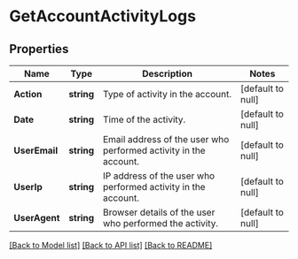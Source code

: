 # GetAccountActivityLogs

## Properties
Name | Type | Description | Notes
------------ | ------------- | ------------- | -------------
**Action** | **string** | Type of activity in the account. | [default to null]
**Date** | **string** | Time of the activity. | [default to null]
**UserEmail** | **string** | Email address of the user who performed activity in the account. | [default to null]
**UserIp** | **string** | IP address of the user who performed activity in the account. | [default to null]
**UserAgent** | **string** | Browser details of the user who performed the activity. | [default to null]

[[Back to Model list]](../README.md#documentation-for-models) [[Back to API list]](../README.md#documentation-for-api-endpoints) [[Back to README]](../README.md)


